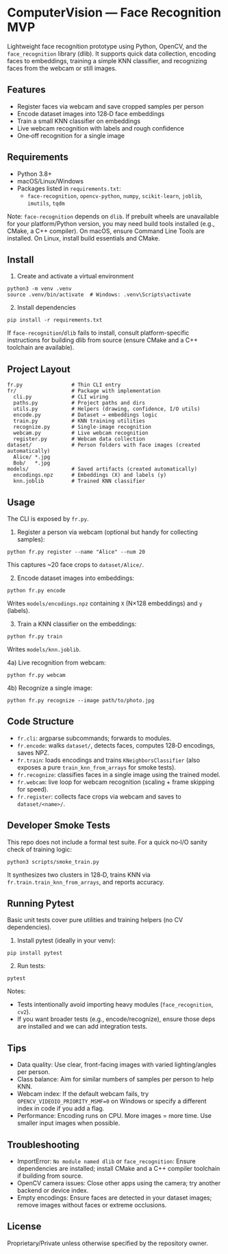 # ComputerVision — Face Recognition MVP

Lightweight face recognition prototype using Python, OpenCV, and the `face_recognition` library (dlib). It supports quick data collection, encoding faces to embeddings, training a simple KNN classifier, and recognizing faces from the webcam or still images.

## Features
- Register faces via webcam and save cropped samples per person
- Encode dataset images into 128‑D face embeddings
- Train a small KNN classifier on embeddings
- Live webcam recognition with labels and rough confidence
- One‑off recognition for a single image

## Requirements
- Python 3.8+
- macOS/Linux/Windows
- Packages listed in `requirements.txt`:
  - `face-recognition`, `opencv-python`, `numpy`, `scikit-learn`, `joblib`, `imutils`, `tqdm`

Note: `face-recognition` depends on `dlib`. If prebuilt wheels are unavailable for your platform/Python version, you may need build tools installed (e.g., CMake, a C++ compiler). On macOS, ensure Command Line Tools are installed. On Linux, install build essentials and CMake.

## Install
1) Create and activate a virtual environment
```
python3 -m venv .venv
source .venv/bin/activate  # Windows: .venv\Scripts\activate
```

2) Install dependencies
```
pip install -r requirements.txt
```

If `face-recognition`/`dlib` fails to install, consult platform-specific instructions for building dlib from source (ensure CMake and a C++ toolchain are available).

## Project Layout
```
fr.py                # Thin CLI entry
fr/                  # Package with implementation
  cli.py             # CLI wiring
  paths.py           # Project paths and dirs
  utils.py           # Helpers (drawing, confidence, I/O utils)
  encode.py          # Dataset → embeddings logic
  train.py           # KNN training utilities
  recognize.py       # Single-image recognition
  webcam.py          # Live webcam recognition
  register.py        # Webcam data collection
dataset/             # Person folders with face images (created automatically)
  Alice/ *.jpg
  Bob/   *.jpg
models/              # Saved artifacts (created automatically)
  encodings.npz      # Embeddings (X) and labels (y)
  knn.joblib         # Trained KNN classifier
```

## Usage
The CLI is exposed by `fr.py`.

1) Register a person via webcam (optional but handy for collecting samples):
```
python fr.py register --name "Alice" --num 20
```
This captures ~20 face crops to `dataset/Alice/`.

2) Encode dataset images into embeddings:
```
python fr.py encode
```
Writes `models/encodings.npz` containing `X` (N×128 embeddings) and `y` (labels).

3) Train a KNN classifier on the embeddings:
```
python fr.py train
```
Writes `models/knn.joblib`.

4a) Live recognition from webcam:
```
python fr.py webcam
```

4b) Recognize a single image:
```
python fr.py recognize --image path/to/photo.jpg
```

## Code Structure
- `fr.cli`: argparse subcommands; forwards to modules.
- `fr.encode`: walks `dataset/`, detects faces, computes 128‑D encodings, saves NPZ.
- `fr.train`: loads encodings and trains `KNeighborsClassifier` (also exposes a pure `train_knn_from_arrays` for smoke tests).
- `fr.recognize`: classifies faces in a single image using the trained model.
- `fr.webcam`: live loop for webcam recognition (scaling + frame skipping for speed).
- `fr.register`: collects face crops via webcam and saves to `dataset/<name>/`.

## Developer Smoke Tests
This repo does not include a formal test suite. For a quick no‑I/O sanity check of training logic:

```
python3 scripts/smoke_train.py
```

It synthesizes two clusters in 128‑D, trains KNN via `fr.train.train_knn_from_arrays`, and reports accuracy.

## Running Pytest
Basic unit tests cover pure utilities and training helpers (no CV dependencies).

1) Install pytest (ideally in your venv):
```
pip install pytest
```

2) Run tests:
```
pytest
```

Notes:
- Tests intentionally avoid importing heavy modules (`face_recognition`, `cv2`).
- If you want broader tests (e.g., encode/recognize), ensure those deps are installed and we can add integration tests.

## Tips
- Data quality: Use clear, front-facing images with varied lighting/angles per person.
- Class balance: Aim for similar numbers of samples per person to help KNN.
- Webcam index: If the default webcam fails, try `OPENCV_VIDEOIO_PRIORITY_MSMF=0` on Windows or specify a different index in code if you add a flag.
- Performance: Encoding runs on CPU. More images = more time. Use smaller input images when possible.

## Troubleshooting
- ImportError: `No module named dlib` or `face_recognition`: Ensure dependencies are installed; install CMake and a C++ compiler toolchain if building from source.
- OpenCV camera issues: Close other apps using the camera; try another backend or device index.
- Empty encodings: Ensure faces are detected in your dataset images; remove images without faces or extreme occlusions.

## License
Proprietary/Private unless otherwise specified by the repository owner.
